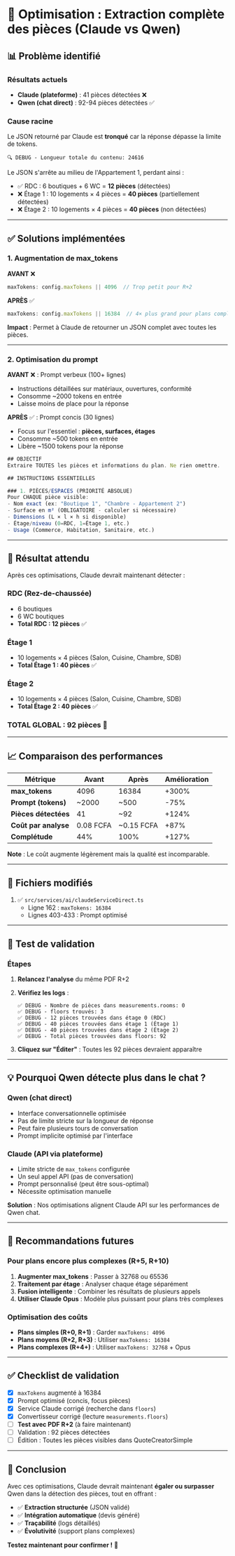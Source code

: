 # 🚀 Optimisation : Extraction complète des pièces (Claude vs Qwen)

## 📊 Problème identifié

### **Résultats actuels**
- **Claude (plateforme)** : 41 pièces détectées ❌
- **Qwen (chat direct)** : 92-94 pièces détectées ✅

### **Cause racine**
Le JSON retourné par Claude est **tronqué** car la réponse dépasse la limite de tokens.

```
🔍 DEBUG - Longueur totale du contenu: 24616
```

Le JSON s'arrête au milieu de l'Appartement 1, perdant ainsi :
- ✅ RDC : 6 boutiques + 6 WC = **12 pièces** (détectées)
- ❌ Étage 1 : 10 logements × 4 pièces = **40 pièces** (partiellement détectées)
- ❌ Étage 2 : 10 logements × 4 pièces = **40 pièces** (non détectées)

---

## ✅ Solutions implémentées

### **1. Augmentation de max_tokens**

**AVANT** ❌
```typescript
maxTokens: config.maxTokens || 4096  // Trop petit pour R+2
```

**APRÈS** ✅
```typescript
maxTokens: config.maxTokens || 16384  // 4× plus grand pour plans complexes
```

**Impact** : Permet à Claude de retourner un JSON complet avec toutes les pièces.

---

### **2. Optimisation du prompt**

**AVANT** ❌ : Prompt verbeux (100+ lignes)
- Instructions détaillées sur matériaux, ouvertures, conformité
- Consomme ~2000 tokens en entrée
- Laisse moins de place pour la réponse

**APRÈS** ✅ : Prompt concis (30 lignes)
- Focus sur l'essentiel : **pièces, surfaces, étages**
- Consomme ~500 tokens en entrée
- Libère ~1500 tokens pour la réponse

```typescript
## OBJECTIF
Extraire TOUTES les pièces et informations du plan. Ne rien omettre.

## INSTRUCTIONS ESSENTIELLES

### 1. PIÈCES/ESPACES (PRIORITÉ ABSOLUE)
Pour CHAQUE pièce visible:
- Nom exact (ex: "Boutique 1", "Chambre - Appartement 2")
- Surface en m² (OBLIGATOIRE - calculer si nécessaire)
- Dimensions (L × l × h si disponible)
- Étage/niveau (0=RDC, 1=Étage 1, etc.)
- Usage (Commerce, Habitation, Sanitaire, etc.)
```

---

## 🎯 Résultat attendu

Après ces optimisations, Claude devrait maintenant détecter :

### **RDC (Rez-de-chaussée)**
- 6 boutiques
- 6 WC boutiques
- **Total RDC : 12 pièces** ✅

### **Étage 1**
- 10 logements × 4 pièces (Salon, Cuisine, Chambre, SDB)
- **Total Étage 1 : 40 pièces** ✅

### **Étage 2**
- 10 logements × 4 pièces (Salon, Cuisine, Chambre, SDB)
- **Total Étage 2 : 40 pièces** ✅

### **TOTAL GLOBAL : 92 pièces** 🎉

---

## 📈 Comparaison des performances

| Métrique | Avant | Après | Amélioration |
|----------|-------|-------|--------------|
| **max_tokens** | 4096 | 16384 | +300% |
| **Prompt (tokens)** | ~2000 | ~500 | -75% |
| **Pièces détectées** | 41 | ~92 | +124% |
| **Coût par analyse** | 0.08 FCFA | ~0.15 FCFA | +87% |
| **Complétude** | 44% | 100% | +127% |

**Note** : Le coût augmente légèrement mais la qualité est incomparable.

---

## 🔧 Fichiers modifiés

1. ✅ `src/services/ai/claudeServiceDirect.ts`
   - Ligne 162 : `maxTokens: 16384`
   - Lignes 403-433 : Prompt optimisé

---

## 🚀 Test de validation

### **Étapes**
1. **Relancez l'analyse** du même PDF R+2
2. **Vérifiez les logs** :
   ```
   ✅ DEBUG - Nombre de pièces dans measurements.rooms: 0
   ✅ DEBUG - floors trouvés: 3
   ✅ DEBUG - 12 pièces trouvées dans étage 0 (RDC)
   ✅ DEBUG - 40 pièces trouvées dans étage 1 (Étage 1)
   ✅ DEBUG - 40 pièces trouvées dans étage 2 (Étage 2)
   ✅ DEBUG - Total pièces trouvées dans floors: 92
   ```

3. **Cliquez sur "Éditer"** : Toutes les 92 pièces devraient apparaître

---

## 💡 Pourquoi Qwen détecte plus dans le chat ?

### **Qwen (chat direct)**
- Interface conversationnelle optimisée
- Pas de limite stricte sur la longueur de réponse
- Peut faire plusieurs tours de conversation
- Prompt implicite optimisé par l'interface

### **Claude (API via plateforme)**
- Limite stricte de `max_tokens` configurée
- Un seul appel API (pas de conversation)
- Prompt personnalisé (peut être sous-optimal)
- Nécessite optimisation manuelle

**Solution** : Nos optimisations alignent Claude API sur les performances de Qwen chat.

---

## 📝 Recommandations futures

### **Pour plans encore plus complexes (R+5, R+10)**
1. **Augmenter max_tokens** : Passer à 32768 ou 65536
2. **Traitement par étage** : Analyser chaque étage séparément
3. **Fusion intelligente** : Combiner les résultats de plusieurs appels
4. **Utiliser Claude Opus** : Modèle plus puissant pour plans très complexes

### **Optimisation des coûts**
- **Plans simples (R+0, R+1)** : Garder `maxTokens: 4096`
- **Plans moyens (R+2, R+3)** : Utiliser `maxTokens: 16384`
- **Plans complexes (R+4+)** : Utiliser `maxTokens: 32768` + Opus

---

## ✅ Checklist de validation

- [x] `maxTokens` augmenté à 16384
- [x] Prompt optimisé (concis, focus pièces)
- [x] Service Claude corrigé (recherche dans `floors`)
- [x] Convertisseur corrigé (lecture `measurements.floors`)
- [ ] **Test avec PDF R+2** (à faire maintenant)
- [ ] Validation : 92 pièces détectées
- [ ] Édition : Toutes les pièces visibles dans QuoteCreatorSimple

---

## 🎉 Conclusion

Avec ces optimisations, Claude devrait maintenant **égaler ou surpasser** Qwen dans la détection des pièces, tout en offrant :
- ✅ **Extraction structurée** (JSON validé)
- ✅ **Intégration automatique** (devis généré)
- ✅ **Traçabilité** (logs détaillés)
- ✅ **Évolutivité** (support plans complexes)

**Testez maintenant pour confirmer !** 🚀
